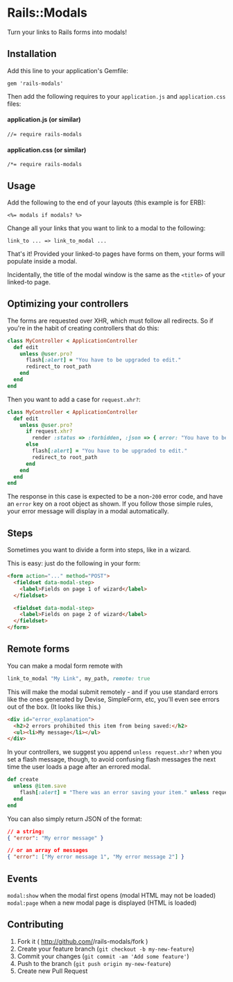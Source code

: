 # Rails::Modals

Turn your links to Rails forms into modals!

## Installation

Add this line to your application's Gemfile:

    gem 'rails-modals'

Then add the following requires to your `application.js` and `application.css` files:

#### application.js (or similar)

    //= require rails-modals

#### application.css (or similar)

    /*= require rails-modals

## Usage

Add the following to the end of your layouts (this example is for ERB):

    <%= modals if modals? %>

Change all your links that you want to link to a modal to the following:

    link_to ... => link_to_modal ...

That's it! Provided your linked-to pages have forms on them, your forms will populate inside a modal.

Incidentally, the title of the modal window is the same as the `<title>` of your linked-to page.

## Optimizing your controllers

The forms are requested over XHR, which must follow all redirects. So if you're in the habit of creating controllers that do this:

```ruby
class MyController < ApplicationController
  def edit
    unless @user.pro?
      flash[:alert] = "You have to be upgraded to edit."
      redirect_to root_path
    end
  end
end
```

Then you want to add a case for `request.xhr?`:

```ruby
class MyController < ApplicationController
  def edit
    unless @user.pro?
      if request.xhr?
        render :status => :forbidden, :json => { error: "You have to be upgraded to edit." }
      else
        flash[:alert] = "You have to be upgraded to edit."
        redirect_to root_path
      end
    end
  end
end
```

The response in this case is expected to be a non-`200` error code, and have an `error` key on a root object as shown. If you follow those simple rules, your error message will display in a modal automatically.


## Steps

Sometimes you want to divide a form into steps, like in a wizard.

This is easy: just do the following in your form:

```html
<form action="..." method="POST">
  <fieldset data-modal-step>
    <label>Fields on page 1 of wizard</label>
  </fieldset>

  <fieldset data-modal-step>
    <label>Fields on page 2 of wizard</label>
  </fieldset>
</form>
```

## Remote forms

You can make a modal form remote with

```ruby
link_to_modal "My Link", my_path, remote: true
```

This will make the modal submit remotely - and if you use standard errors like the ones generated by Devise, SimpleForm, etc, you'll even see errors out of the box. (It looks like this.)

```html
<div id="error_explanation">
  <h2>2 errors prohibited this item from being saved:</h2>
  <ul><li>My message</li></ul>
</div>
```

In your controllers, we suggest you append `unless request.xhr?` when you set a flash message, though, to avoid confusing flash messages the next time the user loads a page after an errored modal.

```ruby
def create
  unless @item.save
    flash[:alert] = "There was an error saving your item." unless request.xhr? # <-- like this
  end
end
```

You can also simply return JSON of the format:

```json
// a string:
{ "error": "My error message" }

// or an array of messages
{ "error": ["My error message 1", "My error message 2"] }
```

## Events

`modal:show` when the modal first opens (modal HTML may not be loaded)
`modal:page` when a new modal page is displayed (HTML is loaded)

## Contributing

1. Fork it ( http://github.com/<my-github-username>/rails-modals/fork )
2. Create your feature branch (`git checkout -b my-new-feature`)
3. Commit your changes (`git commit -am 'Add some feature'`)
4. Push to the branch (`git push origin my-new-feature`)
5. Create new Pull Request

